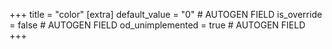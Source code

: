 +++
title = "color"
[extra]
default_value = "0" # AUTOGEN FIELD
is_override = false # AUTOGEN FIELD
od_unimplemented = true # AUTOGEN FIELD
+++